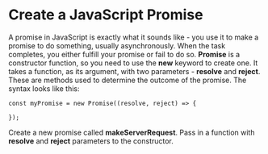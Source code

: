 # Create a JavaScript Promise

A promise in JavaScript is exactly what it sounds like - you use it to make a promise to do something, usually asynchronously. When the task completes, you either fulfill your promise or fail to do so. **Promise** is a constructor function, so you need to use the **new** keyword to create one. It takes a function, as its argument, with two parameters - **resolve** and **reject**. These are methods used to determine the outcome of the promise. The syntax looks like this:

~~~
const myPromise = new Promise((resolve, reject) => {

});
~~~

Create a new promise called **makeServerRequest**. Pass in a function with **resolve** and **reject** parameters to the constructor.